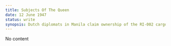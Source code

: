 ```yaml
---
title: Subjects Of The Queen
date: 12 June 1947 
status: write
synopsis: Dutch diplomats in Manila claim ownership of the RI-002 cargo -- and the crew!
---
```

No content